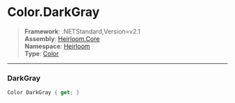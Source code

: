 # Color.DarkGray

> **Framework**: .NETStandard,Version=v2.1  
> **Assembly**: [Heirloom.Core][0]  
> **Namespace**: [Heirloom][0]  
> **Type**: [Color][1]  

--------------------------------------------------------------------------------

### DarkGray

```cs
Color DarkGray { get; }
```

[0]: ../Heirloom.Core.md
[1]: Heirloom.Color.md
